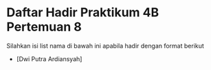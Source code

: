 # Daftar Hadir Praktikum 4B Pertemuan 8
Silahkan isi list nama di bawah ini apabila hadir dengan format berikut
- [Dwi Putra Ardiansyah]
